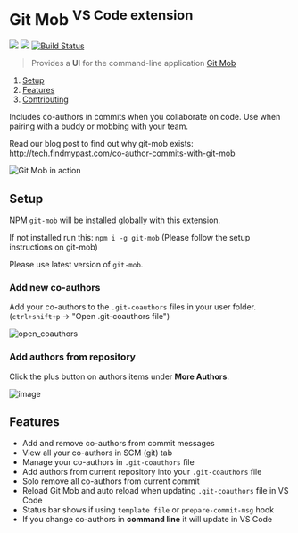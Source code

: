 # Git Mob <sup>VS Code extension</sup>

[![](https://vsmarketplacebadge.apphb.com/version-short/RichardKotze.git-mob.svg)](https://marketplace.visualstudio.com/items?itemName=RichardKotze.git-mob) [![](https://vsmarketplacebadge.apphb.com/rating-short/RichardKotze.git-mob.svg)](https://marketplace.visualstudio.com/items?itemName=RichardKotze.git-mob) [![Build Status](https://dev.azure.com/TinkerTaylor/VS%20code%20extensions/_apis/build/status/rkotze.git-mob-vs-code?branchName=master)](https://dev.azure.com/TinkerTaylor/VS%20code%20extensions/_build/latest?definitionId=1?branchName=master)

> Provides a **UI** for the command-line application [Git Mob](https://github.com/findmypast-oss/git-mob)

1. [Setup](#setup)
1. [Features](#features)
1. [Contributing](https://github.com/rkotze/git-mob-vs-code/blob/master/CONTRIBUTING.md)

Includes co-authors in commits when you collaborate on code. Use when pairing with a buddy or mobbing with your team.

Read our blog post to find out why git-mob exists: http://tech.findmypast.com/co-author-commits-with-git-mob

![Git Mob in action](https://user-images.githubusercontent.com/10452163/51446144-cc3b6f80-1d05-11e9-87fa-96622a25eedc.gif)

## Setup

NPM `git-mob` will be installed globally with this extension.

If not installed run this: `npm i -g git-mob` (Please follow the setup instructions on git-mob)

Please use latest version of `git-mob`.

### Add new co-authors

Add your co-authors to the `.git-coauthors` files in your user folder.
(`ctrl+shift+p` -> "Open .git-coauthors file")

![open_coauthors](https://user-images.githubusercontent.com/10452163/52169086-b167f280-272a-11e9-947d-0e00df3eefa4.png)

### Add authors from repository

Click the plus button on authors items under **More Authors**.

![image](https://user-images.githubusercontent.com/10452163/52488610-1d79a900-2bb8-11e9-8a9b-46529d4b9608.png)

## Features

- Add and remove co-authors from commit messages
- View all your co-authors in SCM (git) tab
- Manage your co-authors in `.git-coauthors` file
- Add authors from current repository into your `.git-coauthors` file
- Solo remove all co-authors from current commit
- Reload Git Mob and auto reload when updating `.git-coauthors` file in VS Code
- Status bar shows if using `template file` or `prepare-commit-msg` hook
- If you change co-authors in **command line** it will update in VS Code
